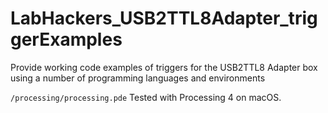 # LabHackers_USB2TTL8Adapter_triggerExamples
Provide working code examples of triggers for the USB2TTL8 Adapter box using a number of programming languages and environments

`/processing/processing.pde`
Tested with Processing 4 on macOS.

